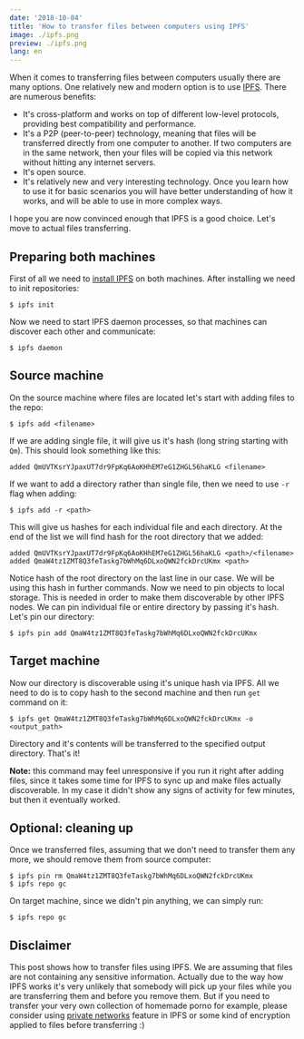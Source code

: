 ```yaml
---
date: '2018-10-04'
title: 'How to transfer files between computers using IPFS'
image: ./ipfs.png
preview: ./ipfs.png
lang: en
---
```


When it comes to transferring files between computers usually there are many options. One relatively new and modern option is to use [IPFS](https://ipfs.io). There are numerous benefits:

- It's cross-platform and works on top of different low-level protocols, providing best compatibility and performance.
- It's a P2P (peer-to-peer) technology, meaning that files will be transferred directly from one computer to another. If two computers are in the same network, then your files will be copied via this network without hitting any internet servers.
- It's open source.
- It's relatively new and very interesting technology. Once you learn how to use it for basic scenarios you will have better understanding of how it works, and will be able to use in more complex ways.

I hope you are now convinced enough that IPFS is a good choice. Let's move to actual files transferring.

## Preparing both machines

First of all we need to [install IPFS](https://docs.ipfs.io/install) on both machines. After installing we need to init repositories:

```shell
$ ipfs init
```

Now we need to start IPFS daemon processes, so that machines can discover each other and communicate:

```shell
$ ipfs daemon
```

## Source machine

On the source machine where files are located let's start with adding files to the repo:

```shell
$ ipfs add <filename>
```

If we are adding single file, it will give us it's hash (long string starting with `Qm`). This should look something like this:

<!-- spell-checker: disable -->

```shell
added QmUVTKsrYJpaxUT7dr9FpKq6AoKHhEM7eG1ZHGL56haKLG <filename>
```

<!-- spell-checker: enable -->

If we want to add a directory rather than single file, then we need to use `-r` flag when adding:

```shell
$ ipfs add -r <path>
```

This will give us hashes for each individual file and each directory. At the end of the list we will find hash for the root directory that we added:

<!-- spell-checker: disable -->

```shell
added QmUVTKsrYJpaxUT7dr9FpKq6AoKHhEM7eG1ZHGL56haKLG <path>/<filename>
added QmaW4tz1ZMT8Q3feTaskg7bWhMq6DLxoQWN2fckDrcUKmx <path>
```

<!-- spell-checker: enable -->

Notice hash of the root directory on the last line in our case. We will be using this hash in further commands.
Now we need to pin objects to local storage. This is needed in order to make them discoverable by other IPFS nodes. We can pin individual file or entire directory by passing it's hash. Let's pin our directory:

<!-- spell-checker: disable -->

```shell
$ ipfs pin add QmaW4tz1ZMT8Q3feTaskg7bWhMq6DLxoQWN2fckDrcUKmx
```

<!-- spell-checker: enable -->

## Target machine

Now our directory is discoverable using it's unique hash via IPFS. All we need to do is to copy hash to the second machine and then run `get` command on it:

<!-- spell-checker: disable -->

```shell
$ ipfs get QmaW4tz1ZMT8Q3feTaskg7bWhMq6DLxoQWN2fckDrcUKmx -o <output_path>
```

<!-- spell-checker: enable -->

Directory and it's contents will be transferred to the specified output directory. That's it!

**Note:** this command may feel unresponsive if you run it right after adding files, since it takes some time for IPFS to sync up and make files actually discoverable. In my case it didn't show any signs of activity for few minutes, but then it eventually worked.

## Optional: cleaning up

Once we transferred files, assuming that we don't need to transfer them any more, we should remove them from source computer:

<!-- spell-checker: disable -->

```shell
$ ipfs pin rm QmaW4tz1ZMT8Q3feTaskg7bWhMq6DLxoQWN2fckDrcUKmx
$ ipfs repo gc
```

<!-- spell-checker: enable -->

On target machine, since we didn't pin anything, we can simply run:

```shell
$ ipfs repo gc
```

## Disclaimer

This post shows how to transfer files using IPFS. We are assuming that files are not containing any sensitive information. Actually due to the way how IPFS works it's very unlikely that somebody will pick up your files while you are transferring them and before you remove them. But if you need to transfer your very own collection of homemade porno for example, please consider using [private networks](https://github.com/ipfs/go-ipfs/blob/master/docs/experimental-features.md#private-networks) feature in IPFS or some kind of encryption applied to files before transferring :)
